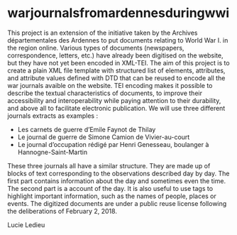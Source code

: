 # warjournalsfromardennesduringwwi
This project is an extension of the initiative taken by the Archives départementales des Ardennes to put documents relating to World War I. in the region online. Various types of documents (newspapers, correspondence, letters, etc.) have already been digitised on the website, but they have not yet been encoded in XML-TEI. The aim of this project is to create a plain XML file template with structured list of elements, attributes, and attribute values defined with DTD that can be reused to encode all the war journals avaible on the website. TEI encoding makes it possible to describe the textual characteristics of documents, to improve their accessibility and interoperability while paying attention to their durability, and above all to facilitate electronic publication. We will use three different journals extracts as examples :
- Les carnets de guerre d’Emile Faynot de Thilay
- Le journal de guerre de Simone Camion de Vivier-au-court
- Le journal d’occupation rédigé par Henri Genesseau, boulanger à Hannogne-Saint-Martin
  
These three journals all have a similar structure. They are made up of blocks of text corresponding to the observations described day by day. The first part contains information about the day and sometimes even the time. The second part is a account of the day. It is also useful to use tags to highlight important information, such as the names of people, places or events. The digitized documents are under a public reuse license following the deliberations of February 2, 2018.

Lucie Ledieu
